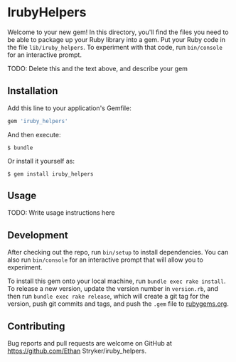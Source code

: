 # IrubyHelpers

Welcome to your new gem! In this directory, you'll find the files you need to be able to package up your Ruby library into a gem. Put your Ruby code in the file `lib/iruby_helpers`. To experiment with that code, run `bin/console` for an interactive prompt.

TODO: Delete this and the text above, and describe your gem

## Installation

Add this line to your application's Gemfile:

```ruby
gem 'iruby_helpers'
```

And then execute:

    $ bundle

Or install it yourself as:

    $ gem install iruby_helpers

## Usage

TODO: Write usage instructions here

## Development

After checking out the repo, run `bin/setup` to install dependencies. You can also run `bin/console` for an interactive prompt that will allow you to experiment.

To install this gem onto your local machine, run `bundle exec rake install`. To release a new version, update the version number in `version.rb`, and then run `bundle exec rake release`, which will create a git tag for the version, push git commits and tags, and push the `.gem` file to [rubygems.org](https://rubygems.org).

## Contributing

Bug reports and pull requests are welcome on GitHub at https://github.com/Ethan Stryker/iruby_helpers.

